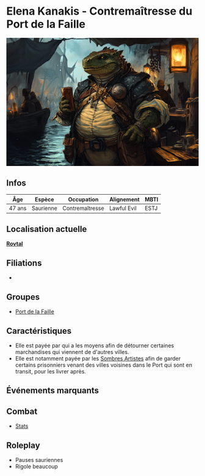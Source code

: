 # Elena Kanakis - Contremaîtresse du Port de la Faille
![Elena Kanakis](../../../_images/ElenaKanakis.png)

## Infos 

| Âge | Espèce | Occupation | Alignement | MBTI |
| --- | ------ | ---------- | ---------- | ---- |
| 47 ans | Saurienne | Contremaîtresse | Lawful Evil | ESTJ |

## Localisation actuelle
[**Rovtal**](../../VILLES/Rovtal.md)

## Filiations
* 

## Groupes 
* [Port de la Faille](../../VILLES/Rovtal.md#port-de-la-faille)

## Caractéristiques
* Elle est payée par qui a les moyens afin de détourner certaines marchandises qui viennent de d'autres villes.
* Elle est notamment payée par les [Sombres Artistes](../../VILLES/Rovtal.md#les-sombres-artistes) afin de garder certains prisonniers venant des villes voisines dans le Port qui sont en transit, pour les livrer après.

## Événements marquants

## Combat
* [Stats](../../../STAT_BLOCKS/CLASS/MaitreVoleur.md)

## Roleplay
* Pauses sauriennes
* Rigole beaucoup